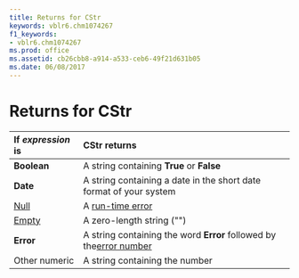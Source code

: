 ```yaml
---
title: Returns for CStr
keywords: vblr6.chm1074267
f1_keywords:
- vblr6.chm1074267
ms.prod: office
ms.assetid: cb26cbb8-a914-a533-ceb6-49f21d631b05
ms.date: 06/08/2017
---
```



# Returns for CStr


|**If  _expression_ is**|**CStr returns**|
|:-----|:-----|
|**Boolean**|A string containing **True** or **False**|
|**Date**|A string containing a date in the short date format of your system|
|[Null](vbe-glossary.md)|A [run-time error](vbe-glossary.md)|
|[Empty](vbe-glossary.md)|A zero-length string ("")|
|**Error**|A string containing the word **Error** followed by the[error number](vbe-glossary.md)|
|Other numeric|A string containing the number|

